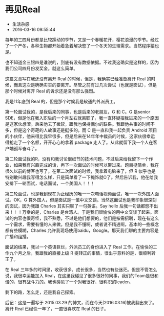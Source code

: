 # 再见Real
- 生活杂感
- 2016-03-16 09:55:44


每年的三四月份都是比较躁动的季节，又是一个春暖花开，樱花浪漫的季节。经过了一个严冬，各种生物都开始着急着解决憋了一个冬天的生理需求。当然程序猿也是。

也不知道金三银四是谁说的，到底有没有数据依据。不过我这确实是这样的，因为我们公司四月份发奖金。就这么简单。

这篇文章写在我还没有离开 Real 的时候，但是，我确实已经准备离开 Real 的时候，而且这次是确确实实的要离开。尽管之前有过几次尝试（也就是面试），但是那个时候对离开 Real 的诉求还是没有那么强烈。

我是11年底到 Real 的，但是那个时候我是软通的外派员工。

第一轮面试我的，是我后来的同事，也是后来的老朋友，G 和 C。G 是senior SDE，但是他在我入职后的一个月左右就离职了，我一直怀疑招我进来的一个原因是这家伙想溜。后来他去了微软，跟我也保持偶尔的联系。我跟他共事的时间不多，但是这个奇葩的人故事还是挺多的。而 C 是一直和我一起负责 Android 项目的小伙伴，他来得比我早很多，但是后来在14年年中裁员的时候，这家伙很幸运得抢走了一个名额，开开心心的拿着 package 走人了。从此就留下我一个人在客户端孤军奋斗了。

第二轮面试我的R，没有和我讨论很细节的技术问题，不过后来给我留下一个作业，如果我有兴趣完成的话，再下一次面试的时候可以带过来。题目挺简单，我在很久以前的博客也写了。在第二次面试的时候，我拿着电脑来了，但 R 似乎也是特别敢兴趣我写得怎么样，只是简单看了一下掩饰就O了。然后告诉我，他在给我安排下一轮面试，电话面试，一个美国人！！！

第三轮面试，也是我到现在为止经历的唯一一次电话视频面试，唯一一次外国人面试。OK，G 算外国人，但是面试是一值中文交谈。当然这面试也是我印象很深刻的面试，因为我跟 Charles 其实只聊了一句英语。Say hello 后我一句话都憋不出来！！！万幸的是，Charles 是台湾人。于是我们很愉快的用中文交谈了起来。面试的内容也很奇怪，我不熟悉，不过是他们想要的，他们是按需招聘，现在有这么一个需求，需要有懂的人来做。但是我不懂啊，或者说不精通啊，基本的一些概念都有些模糊，Charles 允许我现场使用baidu，Google。那天我们聊的主要内容是广播和组播。

面试的结果，我以一个英语巨烂，外派员工的身份进入了 Real 工作。在愉快的工作九个月之后，我跟我的直接上级 R 提转正的事情，很出乎意料的是，很顺利转正了。

在 Real 三年多的时间里，收获很多，成长很多，当然也有些迷茫。但是不管怎么说，我很幸运能加入 Real，在这里我碰见了很多很好的同事，我们的Team是很和谐的，很有战斗力的。我也碰见了一个对我很好，很称职的leader。

剩下的路，怎么走，还是我自己探索。


后记：这是一遍写于 2015.03.29 的博文，而在今天(2016.03.16)被我翻出来了。离开 Real 已经快一年了，一直很喜欢在 Real 的日子。

